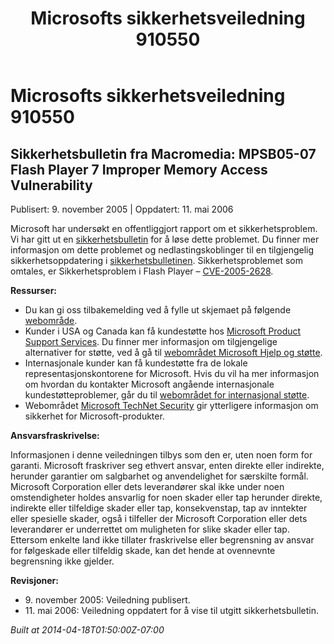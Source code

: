 ﻿---
title: Microsofts sikkerhetsveiledning 910550
TOCTitle: "910550"
ms:assetid: "910550"
ms:mtpsurl: https://technet.microsoft.com/nb-NO/library/910550(v=Security.10)
ms:contentKeyID: 61230796
ms.date: 04/18/2014
mtps_version: v=Security.10
ms.translationtype: HT
---

# Microsofts sikkerhetsveiledning 910550

## Sikkerhetsbulletin fra Macromedia: MPSB05-07 Flash Player 7 Improper Memory Access Vulnerability

Publisert: 9. november 2005 | Oppdatert: 11. mai 2006

Microsoft har undersøkt en offentliggjort rapport om et sikkerhetsproblem. Vi har gitt ut en [sikkerhetsbulletin](http://go.microsoft.com/fwlink/?linkid=59989) for å løse dette problemet. Du finner mer informasjon om dette problemet og nedlastingskoblinger til en tilgjengelig sikkerhetsoppdatering i [sikkerhetsbulletinen](http://go.microsoft.com/fwlink/?linkid=59989). Sikkerhetsproblemet som omtales, er Sikkerhetsproblem i Flash Player – [CVE-2005-2628](http://www.cve.mitre.org/cgi-bin/cvename.cgi?name=cve-2005-2628).

**Ressurser:**

  - Du kan gi oss tilbakemelding ved å fylle ut skjemaet på følgende [webområde](https://support.microsoft.com/common/survey.aspx?scid=sw;en;1257&amp;showpage=1&amp;ws=technet&amp;sd=tech).
  - Kunder i USA og Canada kan få kundestøtte hos [Microsoft Product Support Services](http://go.microsoft.com/fwlink/?linkid=21131). Du finner mer informasjon om tilgjengelige alternativer for støtte, ved å gå til [webområdet Microsoft Hjelp og støtte](http://support.microsoft.com/).
  - Internasjonale kunder kan få kundestøtte fra de lokale representasjonskontorene for Microsoft. Hvis du vil ha mer informasjon om hvordan du kontakter Microsoft angående internasjonale kundestøtteproblemer, går du til [webområdet for internasjonal støtte](http://go.microsoft.com/fwlink/?linkid=21155).
  - Webområdet [Microsoft TechNet Security](http://go.microsoft.com/fwlink/?linkid=21132) gir ytterligere informasjon om sikkerhet for Microsoft-produkter.

**Ansvarsfraskrivelse:**

Informasjonen i denne veiledningen tilbys som den er, uten noen form for garanti. Microsoft fraskriver seg ethvert ansvar, enten direkte eller indirekte, herunder garantier om salgbarhet og anvendelighet for særskilte formål. Microsoft Corporation eller dets leverandører skal ikke under noen omstendigheter holdes ansvarlig for noen skader eller tap herunder direkte, indirekte eller tilfeldige skader eller tap, konsekvenstap, tap av inntekter eller spesielle skader, også i tilfeller der Microsoft Corporation eller dets leverandører er underrettet om muligheten for slike skader eller tap. Ettersom enkelte land ikke tillater fraskrivelse eller begrensning av ansvar for følgeskade eller tilfeldig skade, kan det hende at ovennevnte begrensning ikke gjelder.

**Revisjoner:**

  - 9\. november 2005: Veiledning publisert.
  - 11\. mai 2006: Veiledning oppdatert for å vise til utgitt sikkerhetsbulletin.

*Built at 2014-04-18T01:50:00Z-07:00*


